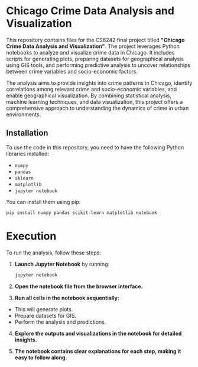 # Chicago Crime Data Analysis and Visualization

This repository contains files for the CS6242 final project titled **"Chicago Crime Data Analysis and Visualization"**. The project leverages Python notebooks to analyze and visualize crime data in Chicago. It includes scripts for generating plots, preparing datasets for geographical analysis using GIS tools, and performing predictive analysis to uncover relationships between crime variables and socio-economic factors. 

The analysis aims to provide insights into crime patterns in Chicago, identify correlations among relevant crime and socio-economic variables, and enable geographical visualization. By combining statistical analysis, machine learning techniques, and data visualization, this project offers a comprehensive approach to understanding the dynamics of crime in urban environments.

## Installation

To use the code in this repository, you need to have the following Python libraries installed:

- `numpy`
- `pandas`
- `sklearn`
- `matplotlib`
- `jupyter notebook`

You can install them using pip:

```pip install numpy pandas scikit-learn matplotlib notebook```

# Execution

To run the analysis, follow these steps:

1. **Launch Jupyter Notebook** by running:
   ```bash
   jupyter notebook

2. **Open the notebook file from the browser interface.**

3. **Run all cells in the notebook sequentially:**

  - This will generate plots.
  - Prepare datasets for GIS.
  - Perform the analysis and predictions.

4. **Explore the outputs and visualizations in the notebook for detailed insights.**

5. **The notebook contains clear explanations for each step, making it easy to follow along.**